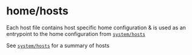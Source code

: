 # home/hosts

Each host file contains host specific home configuration & is used as an entrypoint to the home configuration from [`system/hosts`](../../../system/hosts)

See [`system/hosts`](../../../system/hosts) for a summary of hosts
